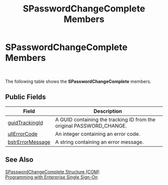 ﻿---
title: SPasswordChangeComplete Members
TOCTitle: SPasswordChangeComplete Members
ms:assetid: 79598417-1ef9-4ddf-9e74-5fd73a813d24
ms:mtpsurl: https://msdn.microsoft.com/en-us/library/Aa704731(v=BTS.80)
ms:contentKeyID: 51529080
ms.date: 08/30/2017
mtps_version: v=BTS.80
---

# SPasswordChangeComplete Members

 

The following table shows the **SPasswordChangeComplete** members.

## Public Fields

<table>
<thead>
<tr class="header">
<th>Field</th>
<th>Description</th>
</tr>
</thead>
<tbody>
<tr class="odd">
<td><a href="spasswordchangecomplete-guidtrackingid-field.md">guidTrackingId</a></td>
<td>A GUID containing the tracking ID from the original PASSWORD_CHANGE.</td>
</tr>
<tr class="even">
<td><a href="spasswordchangecomplete-ullerrorcode-field.md">ullErrorCode</a></td>
<td>An integer containing an error code.</td>
</tr>
<tr class="odd">
<td><a href="spasswordchangecomplete-bstrerrormessage-field.md">bstrErrorMessage</a></td>
<td>A string containing an error message.</td>
</tr>
</tbody>
</table>


## See Also

[SPasswordChangeComplete Structure (COM)](spasswordchangecomplete-structure-com.md)  
[Programming with Enterprise Single Sign-On](https://msdn.microsoft.com/en-us/library/aa704508\(v=bts.80\))

